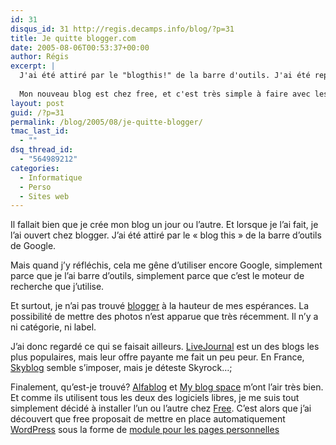 ```yaml
---
id: 31
disqus_id: 31 http://regis.decamps.info/blog/?p=31
title: Je quitte blogger.com
date: 2005-08-06T00:53:37+00:00
author: Régis
excerpt: |
  J'ai été attiré par le "blogthis!" de la barre d'outils. J'ai été repoussé par le reste.
  
  Mon nouveau blog est chez free, et c'est très simple à faire avec les <a href="http://inscription.free.fr/persov2/persov2.pl">modules web des pages perso</a>.
layout: post
guid: /?p=31
permalink: /blog/2005/08/je-quitte-blogger/
tmac_last_id:
  - ""
dsq_thread_id:
  - "564989212"
categories:
  - Informatique
  - Perso
  - Sites web
---
```

Il fallait bien que je crée mon blog un jour ou l’autre. Et lorsque je l’ai fait, je l’ai ouvert chez blogger. J’ai été attiré par le « blog this » de la barre d’outils de Google.

Mais quand j’y réfléchis, cela me gêne d’utiliser encore Google, simplement parce que je l’ai barre d’outils, simplement parce que c’est le moteur de recherche que j’utilise. 

Et surtout, je n’ai pas trouvé [blogger](http://www.blogger.com/) à la hauteur de mes espérances. La possibilité de mettre des photos n’est apparue que très récemment. Il n’y a ni catégorie, ni label. 

J’ai donc regardé ce qui se faisait ailleurs. [LiveJournal](http://www.livejournal.com/) est un des blogs les plus populaires, mais leur offre payante me fait un peu peur. En France, [Skyblog](http://www.skyblog.com/) semble s’imposer, mais je déteste Skyrock…;

Finalement, qu’est-je trouvé? [Alfablog](http://www.alfablog.com/) et [My blog space](http://www.myblogspace.net/) m’ont l’air très bien. Et comme ils utilisent tous les deux des logiciels libres, je me suis tout simplement décidé à installer l’un ou l’autre chez [Free](http://www.free.fr/). C’est alors que j’ai découvert que free proposait de mettre en place automatiquement [WordPress](http://wordpress.org/) sous la forme de [module pour les pages personnelles](http://inscription.free.fr/persov2/persov2.pl)

